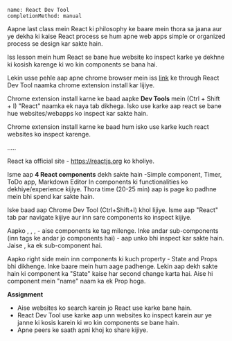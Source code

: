 ```ngmeta
name: React Dev Tool
completionMethod: manual
```

Aapne last class mein React ki philosophy ke baare mein thora sa jaana aur ye dekha ki kaise React process se hum apne web apps simple or organized process se design kar sakte hain.

Iss lesson mein hum React se bane hue website ko inspect karke ye dekhne ki kosish karenge ki wo kin components se bana hai.


Lekin usse pehle aap apne chrome browser mein iss [link](https://chrome.google.com/webstore/detail/react-developer-tools/fmkadmapgofadopljbjfkapdkoienihi?hl=en) ke through React Dev Tool naamka chrome extension install kar lijiye.


Chrome extension install karne ke baad aapke **Dev Tools** mein (Ctrl + Shift + I) "React" naamka ek naya tab dikhega. Isko use karke aap react se bane hue websites/webapps ko inspect kar sakte hain.

Chrome extension install karne ke baad hum isko use karke kuch react websites ko inspect karenge.

.....

React ka official site - https://reactjs.org ko kholiye.

Isme aap **4 React components** dekh sakte hain -Simple component,  Timer, ToDo app, Markdown Editor
In components ki functionalities ko dekhiye/experience kijiye. Thora time (20-25 min) aap is page ko padhne mein bhi spend kar sakte hain.


Iske baad aap Chrome Dev Tool (Ctrl+Shift+I) khol lijiye. Isme aap "React" tab par navigate kijiye aur inn sare components ko inspect kijiye.

Aapko <HelloMessage>, <Timer>, <ToDoApp>, <MarkdownEditor> - aise components ke tag milenge.
Inke andar sub-components (inn tags ke andar jo components hai) - aap unko bhi inspect kar sakte hain. Jaise <ToDoList> , <ToDoApp> ka ek sub-component hai.

Aapko right side mein inn components ki kuch property - State and Props bhi dikhenge. Inke baare mein hum aage padhenge. Lekin aap dekh sakte hain ki <Timer> component ka "State" kaise har second change karta hai. Aise hi <HelloMessage> component mein "name" naam ka ek Prop hoga.


**Assignment**
- Aise websites ko search karein jo React use karke bane hain.
- React Dev Tool use karke aap unn websites ko inspect karein aur ye janne ki kosis karein ki wo kin components se bane hain.
- Apne peers ke saath apni khoj ko share kijiye.
